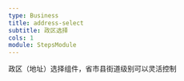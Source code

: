 ```yaml
---
type: Business
title: address-select
subtitle: 政区选择
cols: 1
module: StepsModule
---
```


政区（地址）选择组件，省市县街道级别可以灵活控制


